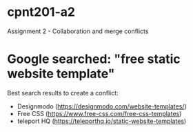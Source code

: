# cpnt201-a2
Assignment 2 - Collaboration and merge conflicts
# Google searched: "free static website template"
 Best search results to create a conflict:
  - Designmodo (https://designmodo.com/website-templates/)
   - Free CSS (https://www.free-css.com/free-css-templates)
   - teleport HQ (https://teleporthq.io/static-website-templates)
   
